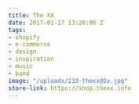 ```yaml
---
title: The XX
date: 2017-01-17 13:26:00 Z
tags:
- shopify
- e-commerce
- design
- inspiration
- music
- band
image: "/uploads/233-thexx@2x.jpg"
store-link: https://shop.thexx.info
---
```


